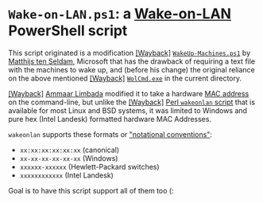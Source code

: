 # `Wake-on-LAN.ps1`: a [Wake-on-LAN](https://en.wikipedia.org/wiki/Wake-on-LAN) PowerShell script

This script originated is a modification [[Wayback]](https://web.archive.org/web/20210909182144/https://docs.microsoft.com/en-gb/archive/blogs/matthts/wakeup-machines-a-powershell-script-for-wake-on-lan) [`WakeUp-Machines.ps1`](https://docs.microsoft.com/en-gb/archive/blogs/matthts/wakeup-machines-a-powershell-script-for-wake-on-lan) by [Matthijs ten Seldam](https://nl.linkedin.com/in/matthts), Microsoft that has the drawback of requiring a text file with the machines to wake up, and (before his change) the original reliance on the above mentioned [[Wayback]](https://web.archive.org/web/20210914123109/https://www.depicus.com/wake-on-lan/wake-on-lan-cmd) [`WolCmd.exe`](https://www.depicus.com/wake-on-lan/wake-on-lan-cmd) in the current directory.

[[Wayback]](https://web.archive.org/web/20210918182919/https://gist.github.com/alimbada) [Ammaar Limbada](https://gist.github.com/alimbada) modified it to take a hardware [MAC address](https://en.wikipedia.org/wiki/MAC_address#Notational_conventions) on the command-line, but unlike the [[Wayback]](https://web.archive.org/web/20210620134205/https://github.com/jpoliv/wakeonlan/blob/master/wakeonlan) [Perl `wakeonlan` script](https://web.archive.org/web/20210620134205/https://github.com/jpoliv/wakeonlan/blob/master/wakeonlan) that is available for most Linux and BSD systems, it was limited to Windows and pure hex (Intel Landesk) formatted hardware MAC Addresses.

`wakeonlan` supports these formats or ["notational conventions"](https://en.wikipedia.org/wiki/MAC_address#Notational_conventions):

- `xx:xx:xx:xx:xx:xx` (canonical)
- `xx-xx-xx-xx-xx-xx` (Windows)
- `xxxxxx-xxxxxx` (Hewlett-Packard switches)
- `xxxxxxxxxxxx` (Intel Landesk)

Goal is to have this script support all of them too (:
